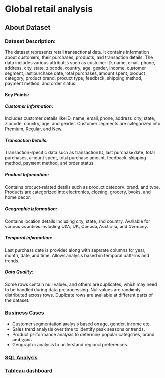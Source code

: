 # Global retail analysis


## About Dataset

### Dataset Description:
The dataset represents retail transactional data. It contains information about customers, their purchases, products, and transaction details. The data includes various attributes such as customer ID, name, email, phone, address, city, state, zipcode, country, age, gender, income, customer segment, last purchase date, total purchases, amount spent, product category, product brand, product type, feedback, shipping method, payment method, and order status.

#### Key Points:

##### Customer Information:
Includes customer details like ID, name, email, phone, address, city, state, zipcode, country, age, and gender.
Customer segments are categorized into Premium, Regular, and New.

##### Transaction Details:
Transaction-specific data such as transaction ID, last purchase date, total purchases, amount spent, total purchase amount, feedback, shipping method, payment method, and order status.

##### Product Information:
Contains product-related details such as product category, brand, and type.
Products are categorized into electronics, clothing, grocery, books, and home decor.

##### Geographic Information:
Contains location details including city, state, and country.
Available for various countries including USA, UK, Canada, Australia, and Germany.

##### Temporal Information:
Last purchase date is provided along with separate columns for year, month, date, and time.
Allows analysis based on temporal patterns and trends.

##### Data Quality:
Some rows contain null values, and others are duplicates, which may need to be handled during data preprocessing.
Null values are randomly distributed across rows.
Duplicate rows are available at different parts of the dataset.

### Business Cases

* Customer segmentation analysis based on age, gender, income etc.
* Sales trend analysis over time to identify peak seasons or trends.
* Product performance analysis to determine popular categories, brand and type.
* Geographic analysis to understand regional preferences.

### [SQL Analysis](/sql/README.md)


### [Tableau dashboard](https://public.tableau.com/views/revenuepercategorypergender_17195173267050/CustomerInsightsDashboard?:language=en-US&publish=yes&:sid=&:redirect=auth&:display_count=n&:origin=viz_share_link)


